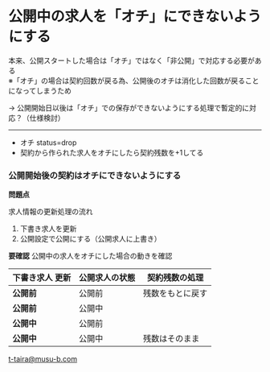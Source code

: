 # 公開中の求人を「オチ」にできないようにする

本来、公開スタートした場合は「オチ」ではなく「非公開」で対応する必要がある  
※「オチ」の場合は契約回数が戻る為、公開後のオチは消化した回数が戻ることになってしまうため

→ 公開開始日以後は「オチ」での保存ができないようにする処理で暫定的に対応？（仕様検討）

---

- オチ status=drop
- 契約から作られた求人をオチにしたら契約残数を+1してる 

### 公開開始後の契約はオチにできないようにする  

**問題点**  

求人情報の更新処理の流れ

1. 下書き求人を更新
2. 公開設定で公開にする（公開求人に上書き）


**要確認**
公開中の求人をオチにした場合の動きを確認



| 下書き求人 更新 | 公開求人の状態 | 契約残数の処理  |
|----------|---------|----------|
| **公開前**  | 公開前     | 残数をもとに戻す |
| **公開前**  | 公開中     |          |
| **公開中**  | 公開前     |          |
| **公開中**  | 公開中     | 残数はそのまま  |

t-taira@musu-b.com